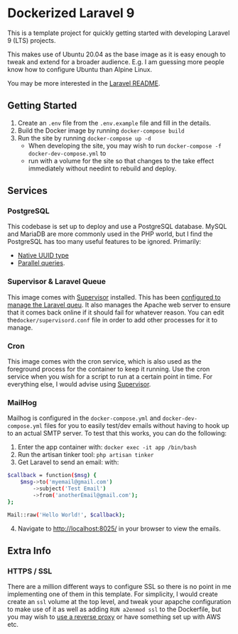 # Dockerized Laravel 9
This is a template project for quickly getting started with developing Laravel 9 (LTS) projects.

This makes use of Ubuntu 20.04 as the base image as it is easy enough to tweak and extend for a 
broader audience. E.g.
I am guessing more people know how to configure Ubuntu than Alpine Linux.

You may be more interested in the [Laravel README](./laravel.md).

## Getting Started

1. Create an `.env` file from the `.env.example` file and fill in the details.
1. Build the Docker image by running `docker-compose build`
1. Run the site by running `docker-compose up -d`
    * When developing the site, you may wish to run `docker-compose -f docker-dev-compose.yml` to 
    * run with a volume
for the site so that changes to the take effect immediately without needint to rebuild and deploy.


## Services

### PostgreSQL
This codebase is set up to deploy and use a PostgreSQL database. MySQL and MariaDB are more commonly 
used in the PHP world, but I find the PostgreSQL has too many useful features to be ignored. 
Primarily:

 * [Native UUID type](https://www.postgresql.org/docs/9.1/datatype-uuid.html)
 * [Parallel queries](https://blog.programster.org/postgresql-parallel-queries).


### Supervisor & Laravel Queue
This image comes with [Supervisor](http://supervisord.org/) installed. 
This has been [configured to manage the
Laravel queu](https://blog.programster.org/getting-started-with-laravel-queues-and-background-jobs). 
It also manages the Apache web server to ensure that it comes back online if it should fail for 
whatever reason. You can edit the`docker/supervisord.conf` file in order to add other processes for 
it to manage.


### Cron
This image comes with the cron service, which is also used as the foreground process for the 
container to keep it running. Use the cron service when you wish for a script to run at a certain 
point in time. For everything else, I would advise using [Supervisor](http://supervisord.org/).


### MailHog
Mailhog is configured in the `docker-compose.yml` and `docker-dev-compose.yml` files for
you to easily test/dev emails without having to hook up to an actual SMTP server. To test
that this works, you can do the following:

1. Enter the app container with: `docker exec -it app /bin/bash`
2. Run the artisan tinker tool: `php artisan tinker`
3. Get Laravel to send an email: with:
  ```bash
  $callback = function($msg) {
      $msg->to('myemail@gmail.com')
          ->subject('Test Email')
          ->from('anotherEmail@gmail.com');
  };

  Mail::raw('Hello World!', $callback);
  ```
4. Navigate to [http://localhost:8025/](http://localhost:8025/) in your browser to view the emails.


## Extra Info

### HTTPS / SSL
There are a million different ways to configure SSL so there is no point in me implementing one of 
them in this template. For simplicity, I would create create an `ssl` volume at the top level, and 
tweak your apapche configuration to make use of it as well as adding `RUN a2enmod ssl` to the 
Dockerfile, but you may wish to 
[use a reverse proxy](https://blog.programster.org/jwilder-reverse-proxy-with-wildcard-ssl) or have 
something set up with AWS etc.
